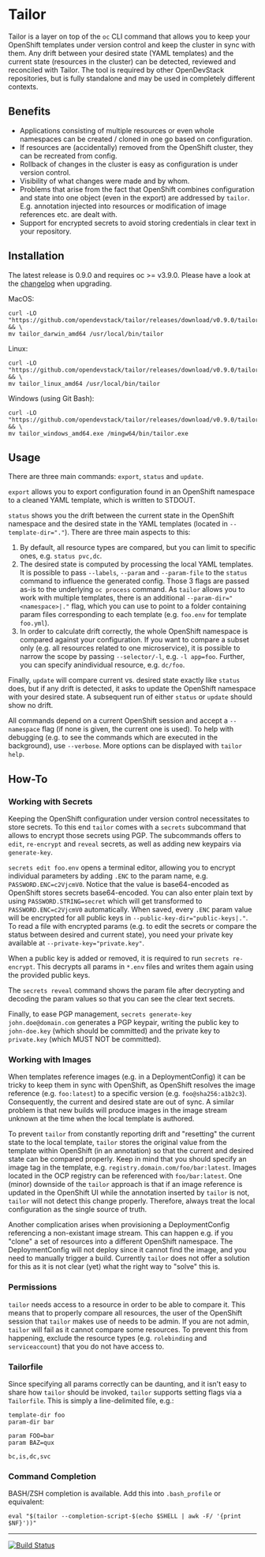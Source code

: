 # Tailor

Tailor is a layer on top of the `oc` CLI command that allows you to keep your OpenShift templates under version control and keep the cluster in sync with them. Any drift between your desired state (YAML templates) and the current state (resources in the cluster) can be detected, reviewed and reconciled with Tailor. The tool is required by other OpenDevStack repositories, but is fully standalone and may be used in completely different contexts.

## Benefits

* Applications consisting of multiple resources or even whole namespaces can be created / cloned in one go based on configuration.
* If resources are (accidentally) removed from the OpenShift cluster, they can be recreated from config.
* Rollback of changes in the cluster is easy as configuration is under version control.
* Visibility of what changes were made and by whom.
* Problems that arise from the fact that OpenShift combines configuration and state into one object (even in the export) are addressed by `tailor`. E.g. annotation injected into resources or modification of image references etc. are dealt with.
* Support for encrypted secrets to avoid storing credentials in clear text in your repository.

## Installation

The latest release is 0.9.0 and requires oc >= v3.9.0.
Please have a look at the [changelog](https://github.com/opendevstack/tailor/blob/master/CHANGELOG.md) when upgrading.

MacOS:

```
curl -LO "https://github.com/opendevstack/tailor/releases/download/v0.9.0/tailor_darwin_amd64" && \
mv tailor_darwin_amd64 /usr/local/bin/tailor
```

Linux:

```
curl -LO "https://github.com/opendevstack/tailor/releases/download/v0.9.0/tailor_linux_amd64" && \
mv tailor_linux_amd64 /usr/local/bin/tailor
```

Windows (using Git Bash):

```
curl -LO "https://github.com/opendevstack/tailor/releases/download/v0.9.0/tailor_windows_amd64.exe" && \
mv tailor_windows_amd64.exe /mingw64/bin/tailor.exe
```

## Usage

There are three main commands: `export`, `status` and `update`.

`export` allows you to export configuration found in an OpenShift namespace to a cleaned YAML template, which is written to STDOUT.

`status` shows you the drift between the current state in the OpenShift namespace and the desired state in the YAML templates (located in `--template-dir="."`). There are three main aspects to this:
1. By default, all resource types are compared, but you can limit to specific ones, e.g. `status pvc,dc`.
2. The desired state is computed by processing the local YAML templates. It is possible to pass `--labels`, `--param` and `--param-file` to the `status` command to influence the generated config. Those 3 flags are passed as-is to the underlying `oc process` command. As `tailor` allows you to work with multiple templates, there is an additional `--param-dir="<namespace>|."` flag, which you can use to point to a folder containing param files corresponding to each template (e.g. `foo.env` for template `foo.yml`).
3. In order to calculate drift correctly, the whole OpenShift namespace is compared against your configuration. If you want to compare a subset only (e.g. all resources related to one microservice), it is possible to narrow the scope by passing `--selector/-l`, e.g. `-l app=foo`. Further, you can specify anindividual resource, e.g. `dc/foo`.

Finally, `update` will compare current vs. desired state exactly like `status` does, but if any drift is detected, it asks to update the OpenShift namespace with your desired state. A subsequent run of either `status` or `update` should show no drift.

All commands depend on a current OpenShift session and accept a `--namespace` flag (if none is given, the current one is used). To help with debugging (e.g. to see the commands which are executed in the background), use `--verbose`. More options can be displayed with `tailor help`.

## How-To

### Working with Secrets

Keeping the OpenShift configuration under version control necessitates to store secrets. To this end `tailor` comes with a `secrets` subcommand that allows to encrypt those secrets using PGP. The subcommands offers to `edit`, `re-encrypt` and `reveal` secrets, as well as adding new keypairs via `generate-key`.

`secrets edit foo.env` opens a terminal editor, allowing you to encrypt individual parameters by adding `.ENC` to the param name, e.g. `PASSWORD.ENC=c2VjcmV0`. Notice that the value is base64-encoded as OpenShift stores secrets base64-encoded. You can also enter plain text by using `PASSWORD.STRING=secret` which will get transformed to `PASSWORD.ENC=c2VjcmV0` automatically. When saved, every `.ENC` param value will be encrypted for all public keys in `--public-key-dir="public-keys|."`. To read a file with encrypted params (e.g. to edit the secrets or compare the status between desired and current state), you need your private key available at `--private-key="private.key"`.

When a public key is added or removed, it is required to run `secrets re-encrypt`. This decrypts all params in `*.env` files and writes them again using the provided public keys.

The `secrets reveal` command shows the param file after decrypting and decoding the param values so that you can see the clear text secrets.

Finally, to ease PGP management, `secrets generate-key john.doe@domain.com` generates a PGP keypair, writing the public key to `john-doe.key` (which should be committed) and the private key to `private.key` (which MUST NOT be committed).

### Working with Images

When templates reference images (e.g. in a DeploymentConfig) it can be tricky to keep them in sync with OpenShift, as OpenShift resolves the image reference (e.g. `foo:latest`) to a specific version (e.g. `foo@sha256:a1b2c3`). Consequently, the current and desired state are out of sync. A similar problem is that new builds will produce images in the image stream unknown at the time when the local template is authored.

To prevent `tailor` from constantly reporting drift and "resetting" the current state to the local template, `tailor` stores the original value from the template within OpenShift (in an annotation) so that the current and desired state can be compared properly. Keep in mind that you should specify an image tag in the template, e.g. `registry.domain.com/foo/bar:latest`. Images located in the OCP registry can be referenced with `foo/bar:latest`. One (minor) downside of the `tailor` approach is that if an image reference is updated in the OpenShift UI while the annotation inserted by `tailor` is not, `tailor` will not detect this change properly. Therefore, always treat the local configuration as the single source of truth.

Another complication arises when provisioning a DeploymentConfig referencing a non-existant image stream. This can happen e.g. if you "clone" a set of resources into a different OpenShift namespace. The DeploymentConfig will not deploy since it cannot find the image, and you need to manually trigger a build. Currently `tailor` does not offer a solution for this as it is not clear (yet) what the right way to "solve" this is.

### Permissions

`tailor` needs access to a resource in order to be able to compare it. This means that to properly compare all resources, the user of the OpenShift session that `tailor` makes use of needs to be admin. If you are not admin, `tailor` will fail as it cannot compare some resources. To prevent this from happening, exclude the resource types (e.g. `rolebinding` and `serviceaccount`) that you do not have access to.

### Tailorfile

Since specifying all params correctly can be daunting, and it isn't easy to share how `tailor` should be invoked, `tailor` supports setting flags via a `Tailorfile`. This is simply a line-delimited file, e.g.:
```
template-dir foo
param-dir bar

param FOO=bar
param BAZ=qux

bc,is,dc,svc
```

### Command Completion

BASH/ZSH completion is available. Add this into `.bash_profile` or equivalent:
```
eval "$(tailor --completion-script-$(echo $SHELL | awk -F/ '{print $NF}'))"
```

---

[![Build Status](https://travis-ci.com/opendevstack/tailor.svg?branch=master)](https://travis-ci.com/opendevstack/tailor)




